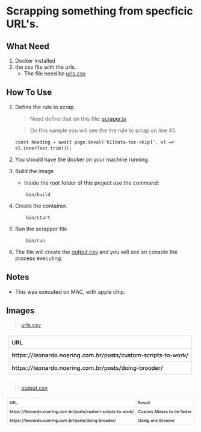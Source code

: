 # Scrapping something from specficic URL's.


## What Need

1) Docker installed
2) the csv file with the urls.
    - The file need be [urls.csv](https://github.com/lnoering/web_scrapping/blob/main/urls.csv)

## How To Use

1)  Define the rule to scrap.
    
    > Need define that on this file: [scraper.js](https://github.com/lnoering/web_scrapping/blob/main/scraper.js)
    
    > On this sample you will see the the rule to scrap on line 45.
    ```code
    const heading = await page.$eval('h1[data-toc-skip]', el => el.innerText.trim());
    ```

2) You should have the docker on your machine running.

3) Build the image
    - Inside the root folder of this project use the command:
    ```code
        bin/build
    ```

4) Create the container.
    ```code
        bin/start
    ```

5) Run the scrapper file
    ```code
        bin/run
    ```

6) The file will create the [output.csv](https://github.com/lnoering/web_scrapping/blob/main/output.csv) and you will see on console the process executing.

## Notes

- This was executed on MAC, with apple chip.


## Images
> [urls.csv](https://github.com/lnoering/web_scrapping/blob/main/urls.csv)

![urls.csv](https://github.com/lnoering/web_scrapping/blob/main/image/urls.csv.png)

> [output.csv](https://github.com/lnoering/web_scrapping/blob/main/output.csv)

![output.csv](https://github.com/lnoering/web_scrapping/blob/main/image/output.csv.png)
